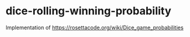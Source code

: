 # dice-rolling-winning-probability
Implementation of https://rosettacode.org/wiki/Dice_game_probabilities
